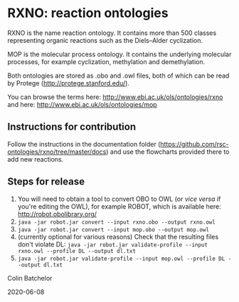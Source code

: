 # RXNO: reaction ontologies

RXNO is the name reaction ontology. It contains more than 500 classes representing organic reactions such as the Diels–Alder cyclization.

MOP is the molecular process ontology. It contains the underlying molecular processes, for example cyclization, methylation and demethylation.

Both ontologies are stored as .obo and .owl files, both of which can be read by Protege (http://protege.stanford.edu/).

You can browse the terms here: http://www.ebi.ac.uk/ols/ontologies/rxno and here: http://www.ebi.ac.uk/ols/ontologies/mop

## Instructions for contribution
Follow the instructions in the documentation folder (https://github.com/rsc-ontologies/rxno/tree/master/docs) and use the flowcharts provided there to add new reactions.

## Steps for release

1. You will need to obtain a tool to convert OBO to OWL (or _vice versa_ if you're editing the OWL), for example ROBOT, which is available here: http://robot.obolibrary.org/
2. `java -jar robot.jar convert --input rxno.obo --output rxno.owl`
3. `java -jar robot.jar convert --input mop.obo --output mop.owl`
4. (currently optional for various reasons) Check that the resulting files don't violate DL: `java -jar robot.jar validate-profile --input rxno.owl --profile DL --output dl.txt`
5. `java -jar robot.jar validate-profile --input mop.owl --profile DL --output dl.txt`

Colin Batchelor

2020-06-08
